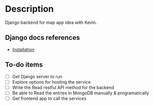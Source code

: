 # Description
Django backend for map app idea with Kevin.

## Django docs references
- [Installation](https://www.django-rest-framework.org/#installation)

## To-do items
- [ ] Get Django server to run
- [ ] Explore options for hosting the service
- [ ] Write the Read restful API method for the backend
- [ ] Be able to Read the entries in MongoDB manually & programatically
- [ ] Get frontend app to call the services
